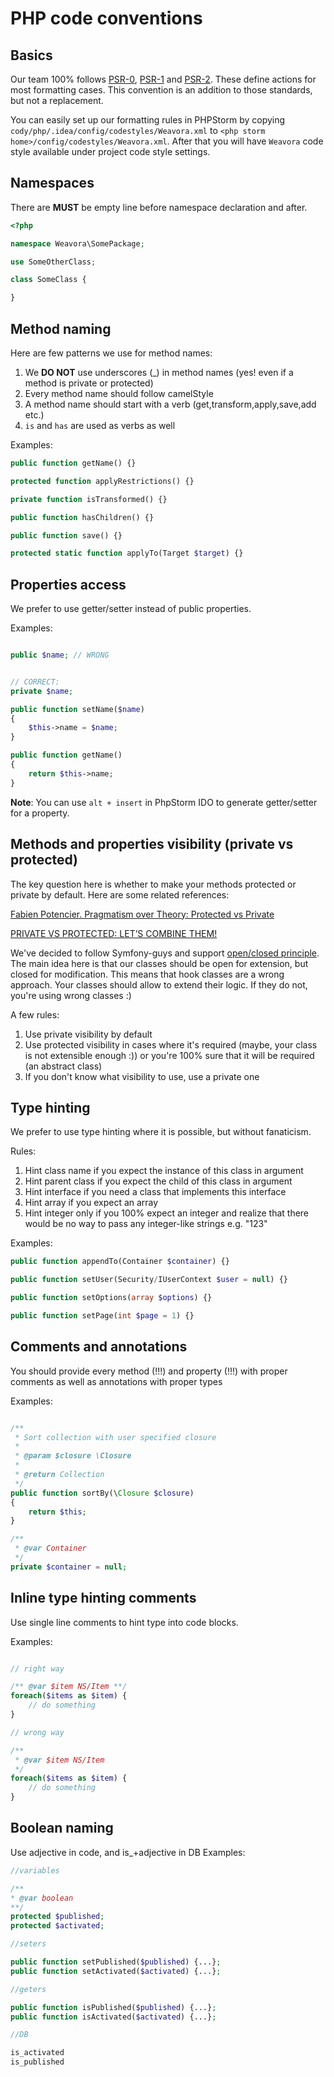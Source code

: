 # PHP code conventions

## Basics

Our team 100% follows [PSR-0](psr/0.md), [PSR-1](psr/1.md) and [PSR-2](psr/2.md).
These define actions for most formatting cases. This convention is an addition to those standards, but not a replacement.

You can easily set up our formatting rules in PHPStorm by copying
`cody/php/.idea/config/codestyles/Weavora.xml` to `<php storm home>/config/codestyles/Weavora.xml`.
After that you will have `Weavora` code style available under project code style settings.

## Namespaces

There are **MUST** be empty line before namespace declaration and after.

```php
<?php

namespace Weavora\SomePackage;

use SomeOtherClass;

class SomeClass {

}
```

## Method naming

Here are few patterns we use for method names:

1. We __DO NOT__ use underscores (_) in method names (yes! even if a method is private or protected)
2. Every method name should follow camelStyle
3. A method name should start with a verb (get,transform,apply,save,add etc.)
4. `is` and `has` are used as verbs as well

Examples:

```php
public function getName() {}

protected function applyRestrictions() {}

private function isTransformed() {}

public function hasChildren() {}

public function save() {}

protected static function applyTo(Target $target) {}
``` 

## Properties access

We prefer to use getter/setter instead of public properties.

Examples:

```php

public $name; // WRONG


// CORRECT:
private $name;

public function setName($name) 
{
	$this->name = $name;
}

public function getName() 
{
	return $this->name;
}
```

**Note**: You can use `alt + insert` in PhpStorm IDO to generate getter/setter for a property.

## Methods and properties visibility (private vs protected)

The key question here is whether to make your methods protected or private by default.
Here are some related references:

[Fabien Potencier. Pragmatism over Theory: Protected vs Private](http://fabien.potencier.org/article/47/pragmatism-over-theory-protected-vs-private) 

[PRIVATE VS PROTECTED: LET’S COMBINE THEM!](http://phpandme.tumblr.com/post/4391869601/private-vs-protected-lets-combine-them)

We've decided to follow Symfony-guys and support [open/closed principle](http://en.wikipedia.org/wiki/Open/closed_principle).
The main idea here is that our classes should be open for extension, but closed for modification. 
This means that hook classes are a wrong approach. 
Your classes should allow to extend their logic. If they do not, you're using wrong classes :)

A few rules:

1. Use private visibility by default
2. Use protected visibility in cases where it's required (maybe, your class is not extensible enough :)) or you're 100% sure that it will be required (an abstract class)
3. If you don't know what visibility to use, use a private one

## Type hinting

We prefer to use type hinting where it is possible, but without fanaticism.

Rules:

1. Hint class name if you expect the instance of this class in argument
1. Hint parent class if you expect the child of this class in argument
1. Hint interface if you need a class that implements this interface
1. Hint array if you expect an array
1. Hint integer only if you 100% expect an integer and realize that there would be no way to pass any integer-like strings e.g. "123"

Examples:

```php
public function appendTo(Container $container) {}

public function setUser(Security/IUserContext $user = null) {}

public function setOptions(array $options) {}

public function setPage(int $page = 1) {}
```

## Comments and annotations

You should provide every method (!!!) and property (!!!) with proper comments as well as annotations with proper types 

Examples:

```php

/**
 * Sort collection with user specified closure
 *
 * @param $closure \Closure
 *
 * @return Collection
 */
public function sortBy(\Closure $closure)
{
	return $this;
}

/**
 * @var Container
 */
private $container = null;

```

## Inline type hinting comments

Use single line comments to hint type into code blocks.

Examples:

```php

// right way

/** @var $item NS/Item **/
foreach($items as $item) {
    // do something
}

// wrong way

/**
 * @var $item NS/Item
 */
foreach($items as $item) {
    // do something
}
```

## Boolean naming

Use adjective in code, and is_+adjective in DB
Examples:

```php
//variables

/**
* @var boolean
**/
protected $published;
protected $activated;

//seters

public function setPublished($published) {...};
public function setActivated($activated) {...};

//geters

public function isPublished($published) {...};
public function isActivated($activated) {...};

//DB

is_activated
is_published

```
